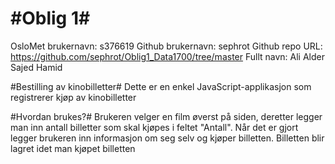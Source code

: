 #Oblig 1#
=====
OsloMet brukernavn: s376619
Github brukernavn: sephrot
Github repo URL: https://github.com/sephrot/Oblig1_Data1700/tree/master
Fullt navn: Ali Alder Sajed Hamid

#Bestilling av kinobilletter#
Dette er en enkel JavaScript-applikasjon som registrerer kjøp av kinobilletter

#Hvordan brukes?#
Brukeren velger en film øverst på siden, deretter legger man inn antall billetter som skal kjøpes i feltet "Antall".
Når det er gjort legger brukeren inn informasjon om seg selv og kjøper billetten.
Billetten blir lagret idet man kjøpet billetten
